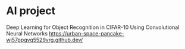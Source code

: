 # AI project 
Deep Learning for Object Recognition in CIFAR-10 Using Convolutional Neural Networks
https://urban-space-pancake-wj57ppgvq5529vrg.github.dev/
